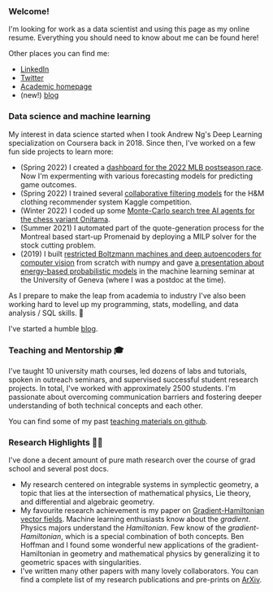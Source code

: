 ### Welcome!

I'm looking for work as a data scientist and using this page as my online resume. Everything you should need to know about me can be found here!

Other places you can find me:
- [LinkedIn](https://linkedin.com/in/lanej5)
- [Twitter](https://twitter.com/__jeremy_lane__)
- [Academic homepage](https://ms.mcmaster.ca/~lanej5/)
- (new!) [blog](https://lanej5.github.io/fastpages/)

### Data science and machine learning

My interest in data science started when I took Andrew Ng's Deep Learning specialization on Coursera back in 2018. Since then, I've worked on a few fun side projects to learn more:

- (Spring 2022) I created a [dashboard for the 2022 MLB postseason race](https://github.com/lanej5/mlb). Now I'm expermenting with various forecasting models for predicting game outcomes.
- (Spring 2022) I trained several [collaborative filtering models](https://lanej5.github.io/fastpages/recommender%20systems/collaborative%20filtering/2022/05/16/_05_16_handm.html) for the H&M clothing recommender system Kaggle competition.
- (Winter 2022) I coded up some [Monte-Carlo search tree AI agents for the chess variant Onitama](https://github.com/lanej5/onitamAI).
- (Summer 2021) I automated part of the quote-generation process for the Montreal based start-up Promenaid by deploying a MILP solver for the stock cutting problem.
- (2019) I built [restricted Boltzmann machines and deep autoencoders for computer vision](https://github.com/lanej5/bm) from scratch with numpy and gave [a presentation about energy-based probabilistic models](https://github.com/lanej5/bm/blob/master/slides.pdf) in the machine learning seminar at the University of Geneva (where I was a postdoc at the time).

As I prepare to make the leap from academia to industry I've also been working hard to level up my programming, stats, modelling, and data analysis / SQL skills. 💪

I've started a humble [blog](https://lanej5.github.io/fastpages/).

### Teaching and Mentorship 🎓

I've taught 10 university math courses, led dozens of labs and tutorials, spoken in outreach seminars, and supervised successful student research projects. In total, I've worked with approximately 2500 students. I'm passionate about overcoming communication barriers and fostering deeper understanding of both technical concepts and each other. 

You can find some of my past [teaching materials on github](https://github.com/lanej5/math).

### Research Highlights 🧮🔬

I've done a decent amount of pure math research over the course of grad school and several post docs.

- My research centered on integrable systems in symplectic geometry, a topic that lies at the intersection of mathematical physics, Lie theory, and differential and algebraic geometry.
- My favourite research achievement is my paper on [Gradient-Hamiltonian vector fields](http://arxiv.org/abs/2008.13656). Machine learning enthusiasts know about the *gradient*. Physics majors understand the *Hamiltonian*. Few know of the *gradient-Hamiltonian*, which is a special combination of both concepts. Ben Hoffman and I found some wonderful new applications of the gradient-Hamiltonian in geometry and mathematical physics by generalizing it to geometric spaces with singularities. 
- I've written many other papers with many lovely collaborators. You can find a complete list of my research publications and pre-prints on [ArXiv](https://arxiv.org/a/lane_j_2.html).
